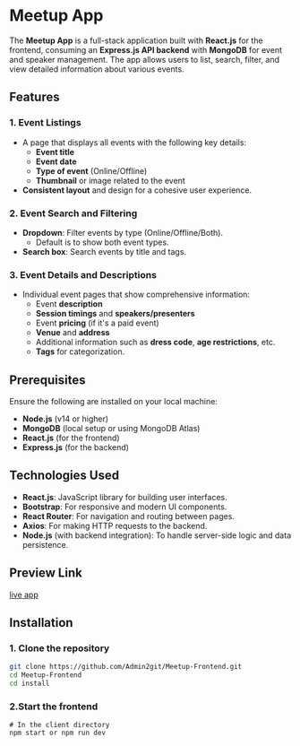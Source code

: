 # Meetup App

The **Meetup App** is a full-stack application built with **React.js** for the frontend, consuming an **Express.js API backend** with **MongoDB** for event and speaker management. The app allows users to list, search, filter, and view detailed information about various events.

## Features

### 1. Event Listings
- A page that displays all events with the following key details:
  - **Event title**
  - **Event date**
  - **Type of event** (Online/Offline)
  - **Thumbnail** or image related to the event
- **Consistent layout** and design for a cohesive user experience.

### 2. Event Search and Filtering
- **Dropdown**: Filter events by type (Online/Offline/Both).
  - Default is to show both event types.
- **Search box**: Search events by title and tags.

### 3. Event Details and Descriptions
- Individual event pages that show comprehensive information:
  - Event **description**
  - **Session timings** and **speakers/presenters**
  - Event **pricing** (if it's a paid event)
  - **Venue** and **address**
  - Additional information such as **dress code**, **age restrictions**, etc.
  - **Tags** for categorization.

## Prerequisites

Ensure the following are installed on your local machine:

- **Node.js** (v14 or higher)
- **MongoDB** (local setup or using MongoDB Atlas)
- **React.js** (for the frontend)
- **Express.js** (for the backend)

## Technologies Used

- **React.js**: JavaScript library for building user interfaces.
- **Bootstrap**: For responsive and modern UI components.
- **React Router**: For navigation and routing between pages.
- **Axios**: For making HTTP requests to the backend.
- **Node.js** (with backend integration): To handle server-side logic and data persistence.

## Preview Link

[live app](https://meetup-frontend-two.vercel.app/)


## Installation

### 1. Clone the repository

```bash
git clone https://github.com/Admin2git/Meetup-Frontend.git
cd Meetup-Frontend
cd install
```

### 2.Start the frontend

```
# In the client directory
npm start or npm run dev
```
